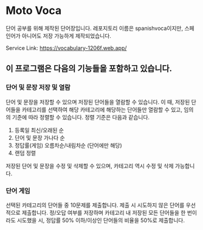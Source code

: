 # Moto Voca

단어 공부를 위해 제작된 단어장입니다.
레포지토리 이름은 spanishvoca이지만, 스페인어가 아니어도 저장 가능하게 제작되었습니다.

Service Link: https://vocabulary-1206f.web.app/

## 이 프로그램은 다음의 기능들을 포함하고 있습니다.

### 단어 및 문장 저장 및 열람

단어 및 문장을 저장할 수 있으며 저장된 단어들을 열람할 수 있습니다.
이 때, 저장된 단어들을 카테고리를 선택하여 해당 카테고리에 해당하는 단어들만 열람할 수 있고,
임의의 기준에 따라 정렬할 수 있습니다.
정렬 기준은 다음과 같습니다.

1. 등록일 최신/오래된 순
2. 단어 및 문장 가나다 순
3. 정답률(게임) 오름차순/내림차순 (단어에만 해당)
4. 랜덤 정렬

저장된 단어 및 문장을 수정 및 삭제할 수 있으며, 카테고리 역시 수정 및 삭제 가능합니다.

### 단어 게임

선택된 카테고리의 단어들 중 10문제를 제출합니다.
제출 시 시도하지 않은 단어를 우선적으로 제출합니다.
정/오답 여부를 저장하며 카테고리 내 저장된 모든 단어들을 한 번이라도 시도했을 시, 정답률 50% 이하/이상인 단어들의 비율을 50%로 제출합니다.
